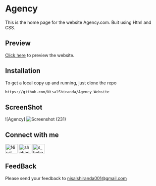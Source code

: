 # Agency
This is the home page for the website Agency.com. Buit using Html and CSS.
## Preview
<a href='https://nisalshiranda.github.io/Agency_Website/'>Click here</a> to preview the website.

## Installation
To get a local copy up and running, just clone the repo
```bash
https://github.com/NisalShiranda/Agency_Website
```
## ScreenShot

![Agency]
![Screenshot (231)](https://github.com/NisalShiranda/Agency_Website/assets/112365420/41be6202-b3df-4686-8ce9-5f68d6323c81)





## Connect with me
<p align="left">
<a href="https://www.linkedin.com/in/nisal-shiranda-229a63218/" target="blank"><img align="center" src="https://raw.githubusercontent.com/rahuldkjain/github-profile-readme-generator/master/src/images/icons/Social/linked-in-alt.svg" alt="Nisal Shiranda" height="30" width="40" /></a>
<a href="https://www.facebook.com/nisal.shiranda/" target="blank"><img align="center" src="https://raw.githubusercontent.com/rahuldkjain/github-profile-readme-generator/master/src/images/icons/Social/facebook.svg" alt="shehan lakshitha" height="30" width="40" /></a>
<a href="https://www.instagram.com/_nixzaa_/" target="blank"><img align="center" src="https://raw.githubusercontent.com/rahuldkjain/github-profile-readme-generator/master/src/images/icons/Social/instagram.svg" alt="s_heha_n" height="30" width="40" /></a>
</p>

## FeedBack
Please send your feedback to nisalshiranda001@gmail.com
 
